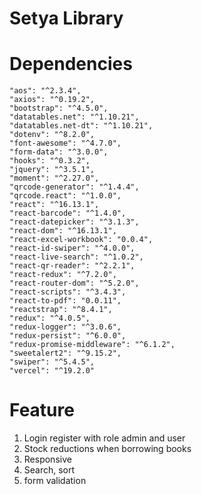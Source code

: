 # Setya Library


# Dependencies

    "aos": "^2.3.4",
    "axios": "^0.19.2",
    "bootstrap": "^4.5.0",
    "datatables.net": "^1.10.21",
    "datatables.net-dt": "^1.10.21",
    "dotenv": "^8.2.0",
    "font-awesome": "^4.7.0",
    "form-data": "^3.0.0",
    "hooks": "^0.3.2",
    "jquery": "^3.5.1",
    "moment": "^2.27.0",
    "qrcode-generator": "^1.4.4",
    "qrcode.react": "^1.0.0",
    "react": "^16.13.1",
    "react-barcode": "^1.4.0",
    "react-datepicker": "^3.1.3",
    "react-dom": "^16.13.1",
    "react-excel-workbook": "0.0.4",
    "react-id-swiper": "^4.0.0",
    "react-live-search": "^1.0.2",
    "react-qr-reader": "^2.2.1",
    "react-redux": "^7.2.0",
    "react-router-dom": "^5.2.0",
    "react-scripts": "^3.4.3",
    "react-to-pdf": "0.0.11",
    "reactstrap": "^8.4.1",
    "redux": "^4.0.5",
    "redux-logger": "^3.0.6",
    "redux-persist": "^6.0.0",
    "redux-promise-middleware": "^6.1.2",
    "sweetalert2": "^9.15.2",
    "swiper": "^5.4.5",
    "vercel": "^19.2.0"
    
  # Feature
 1. Login register with role admin and user
 2. Stock reductions when borrowing books
 3. Responsive
 4. Search, sort
 5. form validation
 
 
